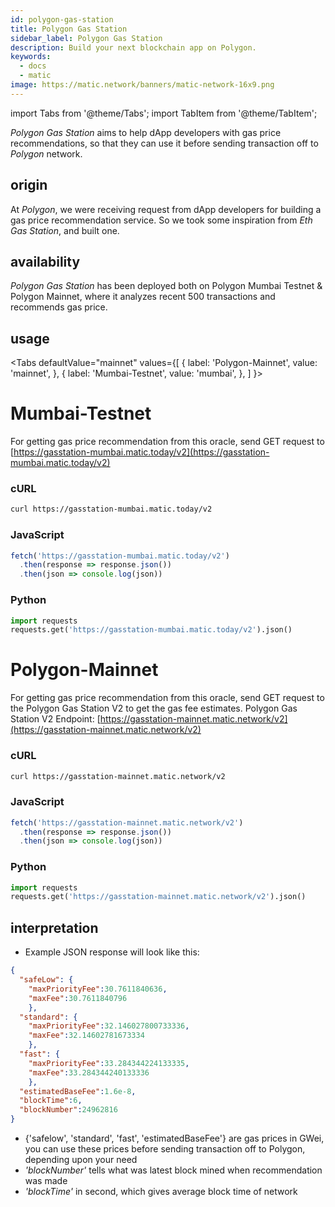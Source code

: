```yaml
---
id: polygon-gas-station
title: Polygon Gas Station
sidebar_label: Polygon Gas Station
description: Build your next blockchain app on Polygon.
keywords:
  - docs
  - matic
image: https://matic.network/banners/matic-network-16x9.png
---
```

import Tabs from '@theme/Tabs';
import TabItem from '@theme/TabItem';

_Polygon Gas Station_ aims to help dApp developers with gas price recommendations, so that they can use it before sending transaction off to _Polygon_ network.

## origin

At _Polygon_, we were receiving request from dApp developers for building a gas price recommendation service. So we took some inspiration from _Eth Gas Station_, and built one.

## availability

_Polygon Gas Station_ has been deployed both on Polygon Mumbai Testnet & Polygon Mainnet, where it analyzes recent 500 transactions and recommends gas price.

## usage

<Tabs
  defaultValue="mainnet"
  values={[
    { label: 'Polygon-Mainnet', value: 'mainnet', },
    { label: 'Mumbai-Testnet', value: 'mumbai', },
  ]
}>
<TabItem value="mumbai">

# Mumbai-Testnet

For getting gas price recommendation from this oracle, send GET request to [https://gasstation-mumbai.matic.today/v2](https://gasstation-mumbai.matic.today/v2)

### cURL

```bash
curl https://gasstation-mumbai.matic.today/v2
```

### JavaScript

```javascript
fetch('https://gasstation-mumbai.matic.today/v2')
  .then(response => response.json())
  .then(json => console.log(json))
```

### Python

```python
import requests
requests.get('https://gasstation-mumbai.matic.today/v2').json()
```

</TabItem>
<TabItem value="mainnet">

# Polygon-Mainnet

For getting gas price recommendation from this oracle, send GET request to the Polygon Gas Station V2 to get the gas fee estimates. Polygon Gas Station V2 Endpoint: [https://gasstation-mainnet.matic.network/v2](https://gasstation-mainnet.matic.network/v2)

### cURL

```bash
curl https://gasstation-mainnet.matic.network/v2
```

### JavaScript

```javascript
fetch('https://gasstation-mainnet.matic.network/v2')
  .then(response => response.json())
  .then(json => console.log(json))
```

### Python

```python
import requests
requests.get('https://gasstation-mainnet.matic.network/v2').json()
```

</TabItem>
</Tabs>

## interpretation

- Example JSON response will look like this:

```json
{
  "safeLow": {
    "maxPriorityFee":30.7611840636,
    "maxFee":30.7611840796
    },
  "standard": {
    "maxPriorityFee":32.146027800733336,
    "maxFee":32.14602781673334
    },
  "fast": {
    "maxPriorityFee":33.284344224133335,
    "maxFee":33.284344240133336
    },
  "estimatedBaseFee":1.6e-8,
  "blockTime":6,
  "blockNumber":24962816
}
```

- {'safelow', 'standard', 'fast', 'estimatedBaseFee'} are gas prices in GWei, you can use these prices before sending transaction off to Polygon, depending upon your need
- _'blockNumber'_ tells what was latest block mined when recommendation was made
- _'blockTime'_ in second, which gives average block time of network
